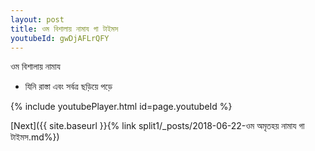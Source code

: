 ```yaml
---
layout: post
title: ওম বিশালায় নামায গা টাইমস
youtubeId: gwDjAFLrQFY
---
```

 
 
 ওম বিশালায় নামায  
 
 -  যিনি রাস্তা এবং সর্বত্র ছড়িয়ে পড়ে 
 
  
 
  
 
 
 
 
 
 


{% include youtubePlayer.html id=page.youtubeId %}
 
[Next]({{ site.baseurl }}{% link  split1/_posts/2018-06-22-ওম অমৃতহয় নামায গা টাইমস.md%})
 
